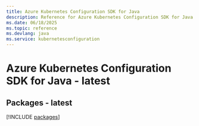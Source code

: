 ```yaml
---
title: Azure Kubernetes Configuration SDK for Java
description: Reference for Azure Kubernetes Configuration SDK for Java
ms.date: 06/18/2025
ms.topic: reference
ms.devlang: java
ms.service: kubernetesconfiguration
---
```

# Azure Kubernetes Configuration SDK for Java - latest
## Packages - latest
[!INCLUDE [packages](kubernetes-configuration-index.md)]